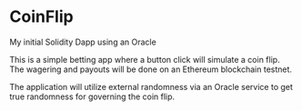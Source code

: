 # CoinFlip
My initial Solidity Dapp using an Oracle

This is a simple betting app where a button click will simulate a coin flip.  The wagering and payouts will be done
on an Ethereum blockchain testnet.

The application will utilize external randomness via an Oracle service to get true randomness for governing the coin flip.

